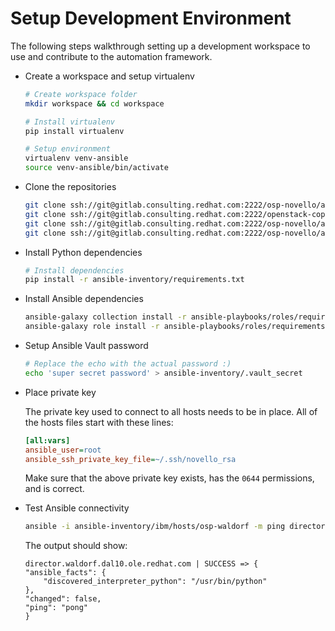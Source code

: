 # Setup Development Environment

The following steps walkthrough setting up a development workspace to use and contribute to the automation framework.

- Create a workspace and setup virtualenv

    ```sh
    # Create workspace folder
    mkdir workspace && cd workspace

    # Install virtualenv
    pip install virtualenv

    # Setup environment
    virtualenv venv-ansible
    source venv-ansible/bin/activate
    ```

- Clone the repositories

    ```sh
    git clone ssh://git@gitlab.consulting.redhat.com:2222/osp-novello/ansible-inventory.git
    git clone ssh://git@gitlab.consulting.redhat.com:2222/openstack-cop/ansible-bundle/ansible-playbooks.git
    git clone ssh://git@gitlab.consulting.redhat.com:2222/osp-novello/ansible-elk.git
    git clone ssh://git@gitlab.consulting.redhat.com:2222/osp-novello/ansible-monitoring.git
    ```

- Install Python dependencies

    ```sh
    # Install dependencies
    pip install -r ansible-inventory/requirements.txt
    ```

- Install Ansible dependencies

    ```sh
    ansible-galaxy collection install -r ansible-playbooks/roles/requirements.yml
    ansible-galaxy role install -r ansible-playbooks/roles/requirements.yml
    ```

- Setup Ansible Vault password

    ```sh
    # Replace the echo with the actual password :)
    echo 'super secret password' > ansible-inventory/.vault_secret
    ```

- Place private key

  The private key used to connect to all hosts needs to be in place. All of the hosts files start with these lines:

    ```ini
    [all:vars]
    ansible_user=root
    ansible_ssh_private_key_file=~/.ssh/novello_rsa
    ```

    Make sure that the above private key exists, has the `0644` permissions, and is correct.

- Test Ansible connectivity

    ```sh
    ansible -i ansible-inventory/ibm/hosts/osp-waldorf -m ping director
    ```

    The output should show:

    ```
    director.waldorf.dal10.ole.redhat.com | SUCCESS => {
    "ansible_facts": {
        "discovered_interpreter_python": "/usr/bin/python"
    },
    "changed": false,
    "ping": "pong"
    }
    ```
